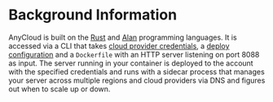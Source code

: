 # Background Information

AnyCloud is built on the [Rust](https://rust-lang.org) and [Alan](https://alan-lang.org) programming languages. It is accessed via a CLI that takes [cloud provider credentials](reference/credentials.md), a [deploy configuration](reference/structure/anycloud-json.md) and a `Dockerfile` with an HTTP server listening on port 8088 as input. The server running in your container is deployed to the account with the specified credentials and runs with a sidecar process that manages your server across multiple regions and cloud providers via DNS and figures out when to scale up or down.


